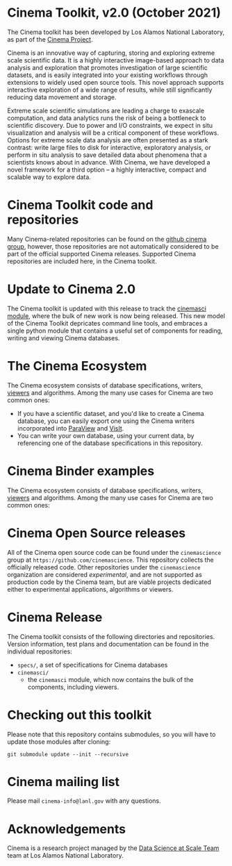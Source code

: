 # Cinema Toolkit, v2.0 (October  2021)

The Cinema toolkit has been developed by Los Alamos National Laboratory, as part
of the [Cinema Project](http://cinemascience.org). 

Cinema is an innovative way of capturing, storing and exploring extreme scale
scientific data. It is a highly interactive image-based approach to data
analysis and exploration that promotes investigation of large scientific
datasets, and is easily integrated into your existing workflows through
extensions to widely used open source tools. This novel approach supports
interactive exploration of a wide range of results, while still significantly
reducing data movement and storage.

Extreme scale scientific simulations are leading a charge to exascale
computation, and data analytics runs the risk of being a bottleneck to
scientific discovery. Due to power and I/O constraints, we expect in situ
visualization and analysis will be a critical component of these workflows.
Options for extreme scale data analysis are often presented as a stark contrast:
write large files to disk for interactive, exploratory analysis, or perform in
situ analysis to save detailed data about phenomena that a scientists knows
about in advance. With Cinema, we have developed a novel framework for a third option – a highly
interactive, compact and scalable way to explore data.

# Cinema Toolkit code and repositories

Many Cinema-related repositories can be found on the [github cinema group](https://github.com/cinemascience),
however, those repositories are not automatically considered to be part of the official supported 
Cinema releases. Supported Cinema repositories are included here, in the Cinema toolkit.

# Update to Cinema 2.0

The Cinema toolkit is updated with this release to track the [cinemasci module](https://github.com/cinemascience/cinemasci), where the bulk of new work is now being released. This new model of the Cinema Toolkit depricates command line tools, and embraces a single python module that contains a useful set of components for reading, writing and viewing Cinema databases. 

# The Cinema Ecosystem

The Cinema ecosystem consists of database specifications, writers,
[viewers](http://cinemaviewer.org) and algorithms. Among the many use cases for
Cinema are two common ones:

- If you have a scientific dataset, and you'd like to create a Cinema database,
  you can easily export one using the Cinema writers incorporated into 
[ParaView](http://paraview.org) and [VisIt](http://visit.llnl.gov).
- You can write your own database, using your current data, by referencing one
  of the database specifications in this repository.

# Cinema Binder examples

The Cinema ecosystem consists of database specifications, writers,
[viewers](http://cinemaviewer.org) and algorithms. Among the many use cases for
Cinema are two common ones:

# Cinema Open Source releases

All of the Cinema open source code can be found under the `cinemascience` group at
`https://github.com/cinemascience`. This repository collects the officially released
code. Other repositories under the `cinemascience` organization are considered
*experimental*, and are not supported as production code by the Cinema team, but 
are viable projects dedicated either to experimental applications, algorithms or
viewers.

# Cinema Release 

The Cinema toolkit consists of the following directories and repositories. Version information, test plans and documentation can be found in the individual repositories: 

- `specs/`, a set of specifications for Cinema databases
- `cinemasci/`
    - the `cinemasci` module, which now contains the bulk of the components, including viewers. 

# Checking out this toolkit 

Please note that this repository contains submodules, so you will have to update
those modules after cloning:
````
git submodule update --init --recursive
````

# Cinema mailing list

Please mail `cinema-info@lanl.gov` with any questions.

# Acknowledgements
Cinema is a research project managed by the 
[Data Science at Scale Team](http://datascience.dsscale.org) 
team at Los Alamos National Laboratory.

